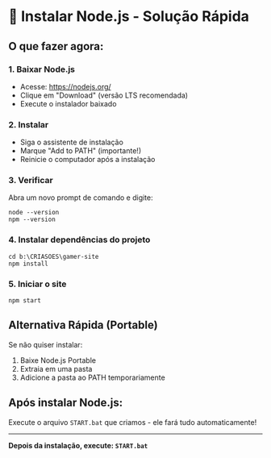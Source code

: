 # 🚀 Instalar Node.js - Solução Rápida

## O que fazer agora:

### 1. Baixar Node.js
- Acesse: https://nodejs.org/
- Clique em "Download" (versão LTS recomendada)
- Execute o instalador baixado

### 2. Instalar
- Siga o assistente de instalação
- Marque "Add to PATH" (importante!)
- Reinicie o computador após a instalação

### 3. Verificar
Abra um novo prompt de comando e digite:
```
node --version
npm --version
```

### 4. Instalar dependências do projeto
```
cd b:\CRIASOES\gamer-site
npm install
```

### 5. Iniciar o site
```
npm start
```

## Alternativa Rápida (Portable)
Se não quiser instalar:
1. Baixe Node.js Portable
2. Extraia em uma pasta
3. Adicione a pasta ao PATH temporariamente

## Após instalar Node.js:
Execute o arquivo `START.bat` que criamos - ele fará tudo automaticamente!

---
**Depois da instalação, execute: `START.bat`**